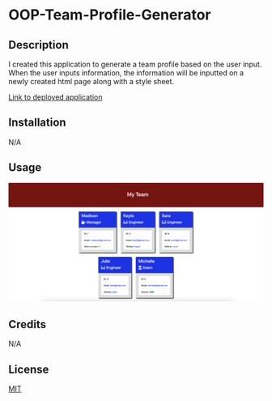 # OOP-Team-Profile-Generator

## Description

I created this application to generate a team profile based on the user input. When the user inputs information, the information will be inputted on a newly created html page along with a style sheet. 

[Link to deployed application]()

## Installation

N/A

## Usage

![alt text](./assets/Screenshot1.png)

## Credits

N/A

## License

[MIT](https://choosealicense.com/licenses/mit/)